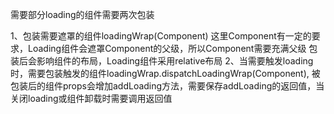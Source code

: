 需要部分loading的组件需要两次包装

1、包装需要遮罩的组件loadingWrap(Component)
  这里Component有一定的要求，Loading组件会遮罩Component的父级，所以Component需要充满父级
  包装后会影响组件的布局，Loading组件采用relative布局
2、当需要触发loading时，需要包装触发的组件loadingWrap.dispatchLoadingWrap(Component),
  被包装后的组件props会增加addLoading方法，需要保存addLoading的返回值，当关闭loading或组件卸载时需要调用返回值
